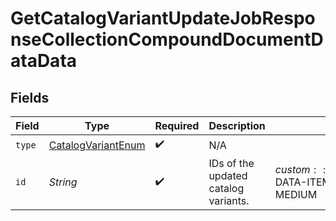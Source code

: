 # GetCatalogVariantUpdateJobResponseCollectionCompoundDocumentDataData


## Fields

| Field                                                               | Type                                                                | Required                                                            | Description                                                         | Example                                                             |
| ------------------------------------------------------------------- | ------------------------------------------------------------------- | ------------------------------------------------------------------- | ------------------------------------------------------------------- | ------------------------------------------------------------------- |
| `type`                                                              | [CatalogVariantEnum](../../models/components/CatalogVariantEnum.md) | :heavy_check_mark:                                                  | N/A                                                                 |                                                                     |
| `id`                                                                | *String*                                                            | :heavy_check_mark:                                                  | IDs of the updated catalog variants.                                | $custom:::$default:::SAMPLE-DATA-ITEM-1-VARIANT-MEDIUM              |